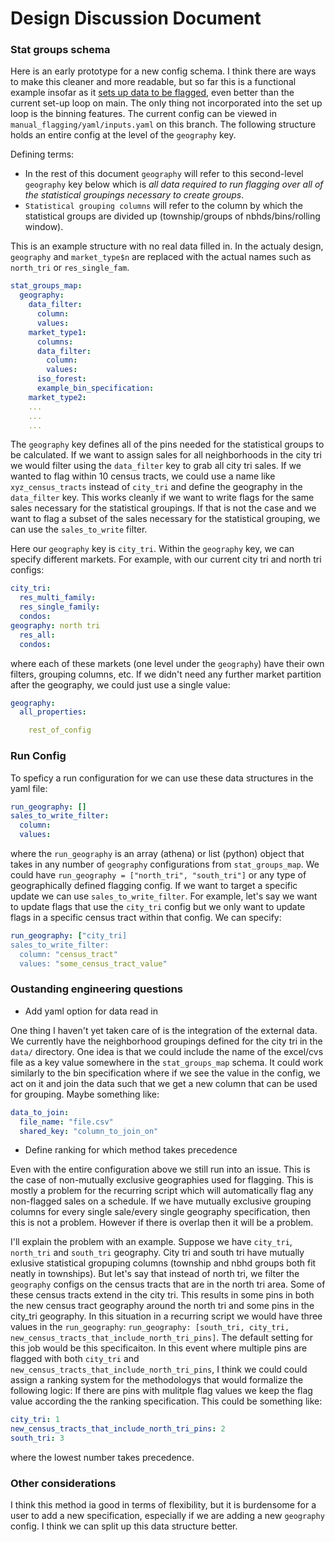 # Design Discussion Document

### Stat groups schema
Here is an early prototype for a new config schema. I think there are ways to make this cleaner and more readable, but so far this is a functional example insofar as it [sets up data to be flagged](https://github.com/ccao-data/model-sales-val/blob/98-make-flagging-script-more-flexible-with-respect-to-geography/manual_flagging/flagging.py#L209-L245), even better than the current set-up loop on main. The only thing not incorporated into the set up loop is the binning features. The current config can be viewed in `manual_flagging/yaml/inputs.yaml` on this branch. The following structure holds an entire config at the level of the `geography` key. 
  
Defining terms:
- In the rest of this document `geography` will refer to this second-level `geography` key below which is *all data required to run flagging over all of the statistical groupings necessary to create groups*.
- `Statistical grouping columns` will refer to the column by which the statistical groups are divided up (township/groups of nbhds/bins/rolling window).
  
This is an example structure with no real data filled in. In the actualy design, `geography` and `market_type$n` are replaced with the actual names such as `north_tri` or `res_single_fam`.  

```yaml
stat_groups_map:
  geography:
    data_filter:
      column: 
      values: 
    market_type1:
      columns:
      data_filter:
        column: 
        values: 
      iso_forest:
      example_bin_specification:
    market_type2:
    ...
    ...
    ...
```
  
The `geography` key defines all of the pins needed for the statistical groups to be calculated. If we want to assign sales for all neighborhoods in the city tri we would filter using the `data_filter` key to grab all city tri sales. If we wanted to flag within 10 census tracts, we could use a name like `xyz_census_tracts` instead of `city_tri` and define the geography in the `data_filter` key. This works cleanly if we want to write flags for the same sales necessary for the statistical groupings. If that is not the case and we want to flag a subset of the sales necessary for the statistical grouping, we can use the `sales_to_write` filter.  
  
Here our `geography` key is `city_tri`. Within the `geography` key, we can specify different markets. For example, with our current city tri and north tri configs:
  
```yaml
city_tri:
  res_multi_family:
  res_single_family:
  condos:
geography: north tri
  res_all:
  condos:
```
  
where each of these markets (one level under the `geography`) have their own filters, grouping columns, etc. If we didn't need any further market partition after the geography, we could just use a single value:
```yaml
geography:
  all_properties:

    rest_of_config

```
### Run Config
To speficy a run configuration for we can use these data structures in the yaml file:

```yaml
run_geography: []
sales_to_write_filter:
  column:
  values:
```
where the `run_geography` is an array (athena) or list (python) object that takes in any number of `geography` configurations from `stat_groups_map`. We could have `run_geography = ["north_tri", "south_tri"]` or any type of geographically defined flagging config. If we want to target a specific update we can use `sales_to_write_filter`. For example, let's say we want to update flags that use the `city_tri` config but we only want to update flags in a specific census tract within that config. We can specify:

```yaml
run_geography: ["city_tri]
sales_to_write_filter:
  column: "census_tract"
  values: "some_census_tract_value"
```
  
### Oustanding engineering questions
- Add yaml option for data read in

One thing I haven't yet taken care of is the integration of the external data. We currently have the neighborhood groupings defined for the city tri in the `data/` directory. One idea is that we could include the name of the excel/cvs file as a key value somewhere in the `stat_groups_map` schema. It could work similarly to the bin specification where if we see the value in the config, we act on it and join the data such that we get a new column that can be used for grouping. Maybe something like:

```yaml
data_to_join:
  file_name: "file.csv"
  shared_key: "column_to_join_on"

```

- Define ranking for which method takes precedence

Even with the entire configuration above we still run into an issue. This is the case of non-mutually exclusive geographies used for flagging. This is mostly a problem for the recurring script which will automatically flag any non-flagged sales on a schedule. If we have mutually exclusive grouping columns for every single sale/every single geography specification, then this is not a problem. However if there is overlap then it will be a problem. 
  
I'll explain the problem with an example. Suppose we have `city_tri`, `north_tri` and `south_tri` geography. City tri and south tri have mutually exlusive statistical gropuping columns (township and nbhd groups both fit neatly in townships). But let's say that instead of north tri, we filter the `geography` configs on the census tracts that are in the north tri area. Some of these census tracts extend in the city tri. This results in some pins in both the new census tract geography around the north tri and some pins in the city_tri geography. In this situation in a recurring script we would have three values in the `run_geography`: `run_geography: [south_tri, city_tri, new_census_tracts_that_include_north_tri_pins]`. The default setting for this job would be this specificaiton. In this event where multiple pins are flagged with both `city_tri` and `new_census_tracts_that_include_north_tri_pins`, I think we could could assign a ranking system for the methodologys that would formalize the following logic: If there are pins with mulitple flag values we keep the flag value according the the ranking specification. This could be something like:

```yaml
city_tri: 1
new_census_tracts_that_include_north_tri_pins: 2
south_tri: 3
```

where the lowest number takes precedence. 

### Other considerations

I think this method ia good in terms of flexibility, but it is burdensome for a user to add a new specification, especially if we are adding a new `geography` config. I think we can split up this data structure better.
